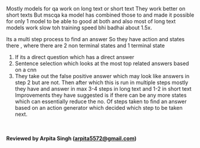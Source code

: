Mostly models for qa work on long text or short text
They work better on short texts
But mscqa ka model has combined those to and made it possible for only 1 model to be able to good at both  and also most of long text models work slow toh training speed bhi badhai about 1.5x. 

Its a multi step process to find an answer
So they have action and states there , where there are 2 non terminal states and 1 terminal state
1. If its a direct question which has a direct answer
2. Sentence selection which looks at the most top related answers based on a cnn
3. They take out the false positive answer which may look like answers in step 2 but are not.
Then after which this is run in multiple steps mostly they have and answer in max 3-4 steps in long text and 1-2 in short text
Improvements they have suggested is if there can be any more states which can essentially reduce the no. Of steps taken to find an answer based on an action generator which decided which step to be taken next.

<br></br>
<b> Reviewed by Arpita Singh (arpita5572@gmail.com)</b>
